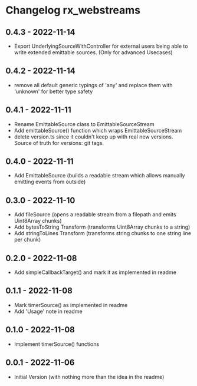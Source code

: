 # Changelog rx_webstreams 

## 0.4.3 - 2022-11-14 

- Export UnderlyingSourceWithController for external users being able to write extended emittable sources.
  (Only for advanced Usecases)
## 0.4.2 - 2022-11-14 

- remove all default generic typings of 'any' and replace them with 'unknown' for better type safety

## 0.4.1 - 2022-11-11 

- Rename EmittableSource class to EmittableSourceStream
- Add emittableSource() function which wraps EmittableSourceStream
- delete version.ts since it couldn't keep up with real new versions. Source of truth for versions: git tags.

## 0.4.0 - 2022-11-11 

- Add EmittableSource (builds a readable stream which allows manually emitting events from outside)

## 0.3.0 - 2022-11-10 

- Add fileSource (opens a readable stream from a filepath and emits Uint8Array chunks)
- Add bytesToString Transform (transforms Uint8Array chunks to a string)
- Add stringToLines Transform (transforms string chunks to one string line per chunk)

## 0.2.0 - 2022-11-08

- Add simpleCallbackTarget() and mark it as implemented in readme

## 0.1.1 - 2022-11-08

- Mark timerSource() as implemented in readme
- Add 'Usage' note in readme

## 0.1.0 - 2022-11-08

- Implement timerSource() functions 

## 0.0.1 - 2022-11-06 

- Initial Version (with nothing more than the idea in the readme)